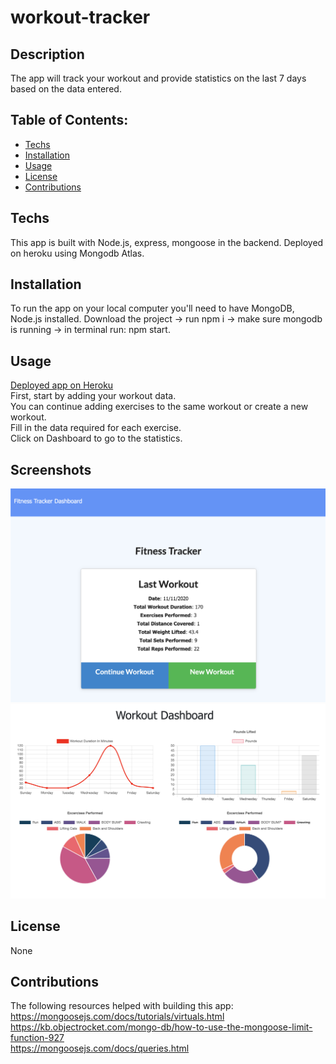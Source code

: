# workout-tracker

## Description
   The app will track your workout and provide statistics on the last 7 days based on the data entered. 

  ## Table of Contents:
  * [Techs](#Techs)
  * [Installation](#Installation)
  * [Usage](#usage)
  * [License](#license)
  * [Contributions](#contributions)
  
  ## Techs
  This app is built with Node.js, express, mongoose in the backend. Deployed on heroku using Mongodb Atlas. 

  ## Installation
  To run the app on your local computer you'll need to have MongoDB, Node.js installed. Download the project -> run npm i -> make sure mongodb is running -> in terminal run: npm start. 
  
  ## Usage
  [Deployed app on Heroku](https://workout-trackerss.herokuapp.com/)  
  First, start by adding your workout data.  
  You can continue adding exercises to the same workout or create a new workout.  
  Fill in the data required for each exercise.  
  Click on Dashboard to go to the statistics.
  
  ## Screenshots
  ![screenshot](workout1.png)
  ![screenshot](workout2.png)

  
  ## License
  None
  
  ## Contributions
  The following resources helped with building this app:  
  https://mongoosejs.com/docs/tutorials/virtuals.html  
  https://kb.objectrocket.com/mongo-db/how-to-use-the-mongoose-limit-function-927  
  https://mongoosejs.com/docs/queries.html
  
  
